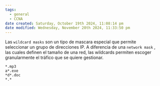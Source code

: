 ```yaml
---
tags:
  - general
  - CCNA
date created: Saturday, October 19th 2024, 11:08:14 pm
date modified: Wednesday, November 20th 2024, 11:33:50 pm
---
```


Las `wildcard masks` son un tipo de mascara especial que permite seleccionar un grupo de direcciones IP. A diferencia de una `network mask` , las cuales definen el tamaño de una red, las wildcards permiten escoger granularmente el tráfico que se quiere gestionar.
```
*.mp3
a*.exe
*d*.doc
*.*
```
